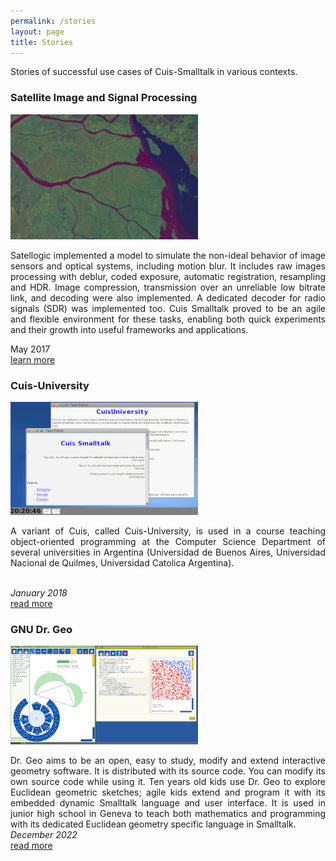 ```yaml
---
permalink: /stories
layout: page
title: Stories
---
```


Stories of successful use cases of Cuis-Smalltalk in various contexts.

<div class="row">
  <div class="col">
    <h3>Satellite Image and Signal Processing</h3>
    <img src="./assets/imgs/story_satellogic.jpg" class="doc" style="width:300px;">
    <p align="justify">Satellogic implemented a model to simulate the
      non-ideal behavior of image sensors and optical systems,
      including motion blur. It includes raw images processing with
      deblur, coded exposure, automatic registration, resampling and
      HDR.  Image compression, transmission over an unreliable low
      bitrate link, and decoding were also implemented. A dedicated
      decoder for radio signals (SDR) was implemented too. Cuis
      Smalltalk proved to be an agile and flexible environment for
      these tasks, enabling both quick experiments and their growth
      into useful frameworks and applications.</p>
      <p class="signature">
	May 2017
	<br><a href="https://www.youtube.com/watch?v=m1EWCYSZL4w">learn more</a>
      </p>
  </div>
</div>

<div class="row">
  <div class="col">
    <h3>Cuis-University</h3>
    <img src="./assets/imgs/story_cuis-university.jpg" class="doc" style="width:300px;">
    <p align="justify">A variant of Cuis, called Cuis-University, is
    used in a course teaching object-oriented programming at the
    Computer Science Department of several universities in Argentina
    (Universidad de Buenos Aires, Universidad Nacional de Quilmes,
    Universidad Catolica Argentina).</p>
      <br><em>January 2018</em>
      <br><a href="http://sites.google.com/view/cuis-university">read more</a></p>
  </div>
</div>

<div class="row">
  <div class="col">
    <h3>GNU Dr. Geo</h3>
    <img src="./assets/imgs/story_drgeo.jpg" class="doc" style="width:300px;">
    <p align="justify">Dr. Geo aims to be an open, easy to study,
      modify and extend interactive geometry software. It is
      distributed with its source code. You can modify its own source
      code while using it. Ten years old kids use Dr. Geo to explore
      Euclidean geometric sketches; agile kids extend and program it
      with its embedded dynamic Smalltalk language and user
      interface. It is used in junior high school in Geneva to teach
      both mathematics and programming with its dedicated Euclidean
      geometry specific language in Smalltalk.
      <br><em>December 2022</em>
      <br><a href="http://www.gnu.org/s/dr-geo">read more</a></p>
  </div>
</div>


<!--
<div class="row">
  <div class="col">
    <h3>Story 1</h3>
    <img src="./assets/imgs/story.png" class="doc" style="width:300px;">
    <p align="justify">A paragraph describing the story.
      <br><em>28 December 2024</em>
      <br><a href="http://...">read more</a></p>
  </div>
</div>
  -->
